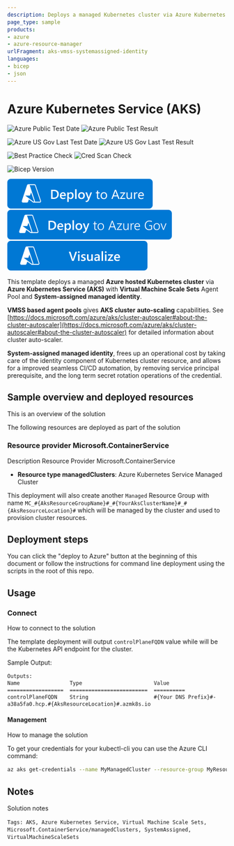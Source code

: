 ```yaml
---
description: Deploys a managed Kubernetes cluster via Azure Kubernetes Service (AKS)
page_type: sample
products:
- azure
- azure-resource-manager
urlFragment: aks-vmss-systemassigned-identity
languages:
- bicep
- json
---
```

# Azure Kubernetes Service (AKS)

![Azure Public Test Date](https://azurequickstartsservice.blob.core.windows.net/badges/quickstarts/microsoft.kubernetes/aks-vmss-systemassigned-identity/PublicLastTestDate.svg)
![Azure Public Test Result](https://azurequickstartsservice.blob.core.windows.net/badges/quickstarts/microsoft.kubernetes/aks-vmss-systemassigned-identity/PublicDeployment.svg)

![Azure US Gov Last Test Date](https://azurequickstartsservice.blob.core.windows.net/badges/quickstarts/microsoft.kubernetes/aks-vmss-systemassigned-identity/FairfaxLastTestDate.svg)
![Azure US Gov Last Test Result](https://azurequickstartsservice.blob.core.windows.net/badges/quickstarts/microsoft.kubernetes/aks-vmss-systemassigned-identity/FairfaxDeployment.svg)

![Best Practice Check](https://azurequickstartsservice.blob.core.windows.net/badges/quickstarts/microsoft.kubernetes/aks-vmss-systemassigned-identity/BestPracticeResult.svg)
![Cred Scan Check](https://azurequickstartsservice.blob.core.windows.net/badges/quickstarts/microsoft.kubernetes/aks-vmss-systemassigned-identity/CredScanResult.svg)

![Bicep Version](https://azurequickstartsservice.blob.core.windows.net/badges/quickstarts/microsoft.kubernetes/aks-vmss-systemassigned-identity/BicepVersion.svg)

[![Deploy To Azure](https://raw.githubusercontent.com/Azure/azure-quickstart-templates/master/1-CONTRIBUTION-GUIDE/images/deploytoazure.svg?sanitize=true)](https://portal.azure.com/#create/Microsoft.Template/uri/https%3A%2F%2Fraw.githubusercontent.com%2FAzure%2Fazure-quickstart-templates%2Fmaster%2Fquickstarts%2Fmicrosoft.kubernetes%2Faks-vmss-systemassigned-identity%2Fazuredeploy.json)
[![Deploy To Azure US Gov](https://raw.githubusercontent.com/Azure/azure-quickstart-templates/master/1-CONTRIBUTION-GUIDE/images/deploytoazuregov.svg?sanitize=true)](https://portal.azure.us/#create/Microsoft.Template/uri/https%3A%2F%2Fraw.githubusercontent.com%2FAzure%2Fazure-quickstart-templates%2Fmaster%2Fquickstarts%2Fmicrosoft.kubernetes%2Faks-vmss-systemassigned-identity%2Fazuredeploy.json)
[![Visualize](https://raw.githubusercontent.com/Azure/azure-quickstart-templates/master/1-CONTRIBUTION-GUIDE/images/visualizebutton.svg?sanitize=true)](http://armviz.io/#/?load=https%3A%2F%2Fraw.githubusercontent.com%2FAzure%2Fazure-quickstart-templates%2Fmaster%2Fquickstarts%2Fmicrosoft.kubernetes%2Faks-vmss-systemassigned-identity%2Fazuredeploy.json)

This template deploys a managed **Azure hosted Kubernetes cluster** via **Azure Kubernetes Service (AKS)** with **Virtual Machine Scale Sets** Agent Pool and **System-assigned managed identity**.

**VMSS based agent pools** gives **AKS cluster** **auto-scaling** capabilities.
See [https://docs.microsoft.com/azure/aks/cluster-autoscaler#about-the-cluster-autoscaler](https://docs.microsoft.com/azure/aks/cluster-autoscaler#about-the-cluster-autoscaler) for detailed information about cluster auto-scaler.

**System-assigned managed identity**, frees up an operational cost by taking care of the identity component of Kubernetes cluster resource, and allows for a improved seamless CI/CD automation, by removing service principal prerequisite, and the long term secret rotation operations of the credential.

## Sample overview and deployed resources

This is an overview of the solution

The following resources are deployed as part of the solution

### Resource provider Microsoft.ContainerService

Description Resource Provider Microsoft.ContainerService

+ **Resource type managedClusters**: Azure Kubernetes Service Managed Cluster

This deployment will also create another `Managed` Resource Group with name `MC_#{AksResourceGroupName}#_#{YourAksClusterName}#_#{AksResourceLocation}#` which will be managed by the cluster and used to provision cluster resources.

## Deployment steps

You can click the "deploy to Azure" button at the beginning of this document or follow the instructions for command line deployment using the scripts in the root of this repo.

## Usage

### Connect

How to connect to the solution

The template deployment will output `controlPlaneFQDN` value while will be the Kubernetes API endpoint for the cluster.

Sample Output:

```
Outputs:
Name                Type                       Value
==================  =========================  ==========
controlPlaneFQDN    String                     #{Your DNS Prefix}#-a38a5fa0.hcp.#{AksResourceLocation}#.azmk8s.io
```

#### Management

How to manage the solution

To get your credentials for your kubectl-cli you can use the Azure CLI command:

```bash
az aks get-credentials --name MyManagedCluster --resource-group MyResourceGroup
```

## Notes

Solution notes

`Tags: AKS, Azure Kubernetes Service, Virtual Machine Scale Sets, Microsoft.ContainerService/managedClusters, SystemAssigned, VirtualMachineScaleSets`
